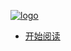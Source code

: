<!--
 * @version: 1.0.0
 * @Date: 2019-08-09 14:30:27
 * @LastEditTime: 2019-09-26 18:27:44
 -->

[![logo](https://nikai.site/docs/pic.jpg ':size=80')](/home)

* [开始阅读](/home)
